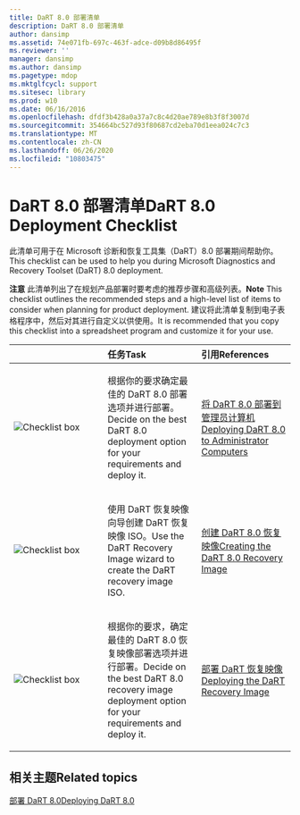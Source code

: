 ```yaml
---
title: DaRT 8.0 部署清单
description: DaRT 8.0 部署清单
author: dansimp
ms.assetid: 74e071fb-697c-463f-adce-d09b8d86495f
ms.reviewer: ''
manager: dansimp
ms.author: dansimp
ms.pagetype: mdop
ms.mktglfcycl: support
ms.sitesec: library
ms.prod: w10
ms.date: 06/16/2016
ms.openlocfilehash: dfdf3b428a0a37a7c8c4d20ae789e8b3f8f3007d
ms.sourcegitcommit: 354664bc527d93f80687cd2eba70d1eea024c7c3
ms.translationtype: MT
ms.contentlocale: zh-CN
ms.lasthandoff: 06/26/2020
ms.locfileid: "10803475"
---
```

# <span data-ttu-id="eb43d-103">DaRT 8.0 部署清单</span><span class="sxs-lookup"><span data-stu-id="eb43d-103">DaRT 8.0 Deployment Checklist</span></span>


<span data-ttu-id="eb43d-104">此清单可用于在 Microsoft 诊断和恢复工具集（DaRT）8.0 部署期间帮助你。</span><span class="sxs-lookup"><span data-stu-id="eb43d-104">This checklist can be used to help you during Microsoft Diagnostics and Recovery Toolset (DaRT) 8.0 deployment.</span></span>

<span data-ttu-id="eb43d-105">**注意** 此清单列出了在规划产品部署时要考虑的推荐步骤和高级列表。</span><span class="sxs-lookup"><span data-stu-id="eb43d-105">**Note** This checklist outlines the recommended steps and a high-level list of items to consider when planning for product deployment.</span></span> <span data-ttu-id="eb43d-106">建议将此清单复制到电子表格程序中，然后对其进行自定义以供使用。</span><span class="sxs-lookup"><span data-stu-id="eb43d-106">It is recommended that you copy this checklist into a spreadsheet program and customize it for your use.</span></span>

 

<table>
<colgroup>
<col width="33%" />
<col width="33%" />
<col width="33%" />
</colgroup>
<thead>
<tr class="header">
<th align="left"></th>
<th align="left"><span data-ttu-id="eb43d-107">任务</span><span class="sxs-lookup"><span data-stu-id="eb43d-107">Task</span></span></th>
<th align="left"><span data-ttu-id="eb43d-108">引用</span><span class="sxs-lookup"><span data-stu-id="eb43d-108">References</span></span></th>
</tr>
</thead>
<tbody>
<tr class="odd">
<td align="left"><img src="images/checklistbox.gif" alt="Checklist box" /></td>
<td align="left"><p><span data-ttu-id="eb43d-109">根据你的要求确定最佳的 DaRT 8.0 部署选项并进行部署。</span><span class="sxs-lookup"><span data-stu-id="eb43d-109">Decide on the best DaRT 8.0 deployment option for your requirements and deploy it.</span></span></p></td>
<td align="left"><p><a href="deploying-dart-80-to-administrator-computers-dart-8.md" data-raw-source="[Deploying DaRT 8.0 to Administrator Computers](deploying-dart-80-to-administrator-computers-dart-8.md)"><span data-ttu-id="eb43d-110">将 DaRT 8.0 部署到管理员计算机</span><span class="sxs-lookup"><span data-stu-id="eb43d-110">Deploying DaRT 8.0 to Administrator Computers</span></span></a></p></td>
</tr>
<tr class="even">
<td align="left"><img src="images/checklistbox.gif" alt="Checklist box" /></td>
<td align="left"><p><span data-ttu-id="eb43d-111">使用 DaRT 恢复映像向导创建 DaRT 恢复映像 ISO。</span><span class="sxs-lookup"><span data-stu-id="eb43d-111">Use the DaRT Recovery Image wizard to create the DaRT recovery image ISO.</span></span></p></td>
<td align="left"><p><a href="creating-the-dart-80-recovery-image-dart-8.md" data-raw-source="[Creating the DaRT 8.0 Recovery Image](creating-the-dart-80-recovery-image-dart-8.md)"><span data-ttu-id="eb43d-112">创建 DaRT 8.0 恢复映像</span><span class="sxs-lookup"><span data-stu-id="eb43d-112">Creating the DaRT 8.0 Recovery Image</span></span></a></p></td>
</tr>
<tr class="odd">
<td align="left"><img src="images/checklistbox.gif" alt="Checklist box" /></td>
<td align="left"><p><span data-ttu-id="eb43d-113">根据你的要求，确定最佳的 DaRT 8.0 恢复映像部署选项并进行部署。</span><span class="sxs-lookup"><span data-stu-id="eb43d-113">Decide on the best DaRT 8.0 recovery image deployment option for your requirements and deploy it.</span></span></p></td>
<td align="left"><p><a href="deploying-the-dart-recovery-image-dart-8.md" data-raw-source="[Deploying the DaRT Recovery Image](deploying-the-dart-recovery-image-dart-8.md)"><span data-ttu-id="eb43d-114">部署 DaRT 恢复映像</span><span class="sxs-lookup"><span data-stu-id="eb43d-114">Deploying the DaRT Recovery Image</span></span></a></p></td>
</tr>
</tbody>
</table>

 

## <span data-ttu-id="eb43d-115">相关主题</span><span class="sxs-lookup"><span data-stu-id="eb43d-115">Related topics</span></span>


[<span data-ttu-id="eb43d-116">部署 DaRT 8.0</span><span class="sxs-lookup"><span data-stu-id="eb43d-116">Deploying DaRT 8.0</span></span>](deploying-dart-80-dart-8.md)

 

 





